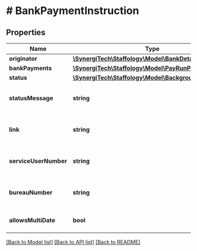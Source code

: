 # # BankPaymentInstruction

## Properties

Name | Type | Description | Notes
------------ | ------------- | ------------- | -------------
**originator** | [**\SynergiTech\Staffology\Model\BankDetails**](BankDetails.md) |  | [optional]
**bankPayments** | [**\SynergiTech\Staffology\Model\PayRunPayment[]**](PayRunPayment.md) |  | [optional]
**status** | [**\SynergiTech\Staffology\Model\BackgroundTaskStatus**](BackgroundTaskStatus.md) |  | [optional]
**statusMessage** | **string** | [readonly] A message to elaborate on the Status | [optional]
**link** | **string** | [readonly] If available, a link to the payments in an ExternalDataProvider | [optional]
**serviceUserNumber** | **string** | Service user number to be used while sending payment instruction | [optional]
**bureauNumber** | **string** | Bureau number to be used if available while sending payment instruction | [optional]
**allowsMultiDate** | **bool** | Allows multiple payment dates in the file | [optional]

[[Back to Model list]](../../README.md#models) [[Back to API list]](../../README.md#endpoints) [[Back to README]](../../README.md)
